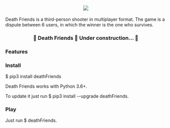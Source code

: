 
<h1 align="center"><img src="deathFriends/sprints/death.png"></h1>

 <p>Death Friends is a third-person shooter in multiplayer format. The game is a dispute between 6 users, in which the winner is the one who survives.</p>

<h3 align="center">🚧  Death Friends 🚀 Under construction...  🚧</h3>

### Features


### Install

$ pip3 install deathFriends

Death Friends works with Python 3.6+.

To update it just run $ pip3 install --upgrade deathFriends.

### Play

Just run $ deathFriends.

